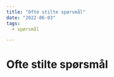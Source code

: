 ```yaml
---
title: "Ofte stilte spørsmål"
date: "2022-06-03"
tags:
  - spørsmål

---
```


# Ofte stilte spørsmål
